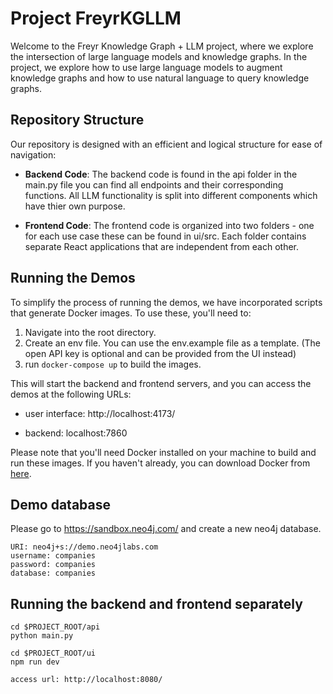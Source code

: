 # Project FreyrKGLLM

Welcome to the Freyr Knowledge Graph + LLM project, where we explore the intersection of large language models and knowledge graphs.
In the project, we explore how to use large language models to augment knowledge graphs and how to use natural language to query knowledge graphs.
   
## Repository Structure

Our repository is designed with an efficient and logical structure for ease of navigation:

- **Backend Code**: The backend code is found in the api folder in the main.py file you can find all endpoints and their corresponding functions. All LLM functionality is split into different components which have thier own purpose.

- **Frontend Code**: The frontend code is organized into two folders - one for each use case these can be found in ui/src. Each folder contains separate React applications that are independent from each other.

## Running the Demos

To simplify the process of running the demos, we have incorporated scripts that generate Docker images. To use these, you'll need to:

1. Navigate into the root directory.
2. Create an env file. You can use the env.example file as a template. (The open API key is optional and can be provided from the UI instead)
3. run `docker-compose up` to build the images.

This will start the backend and frontend servers, and you can access the demos at the following URLs:

- user interface: http://localhost:4173/

- backend: localhost:7860

Please note that you'll need Docker installed on your machine to build and run these images. If you haven't already, you can download Docker from [here](https://www.docker.com/products/docker-desktop).

## Demo database
Please go to https://sandbox.neo4j.com/ and create a new neo4j database.
```
URI: neo4j+s://demo.neo4jlabs.com
username: companies
password: companies
database: companies
```

## Running the backend and frontend separately
```shell
cd $PROJECT_ROOT/api
python main.py

cd $PROJECT_ROOT/ui
npm run dev

access url: http://localhost:8080/
```

